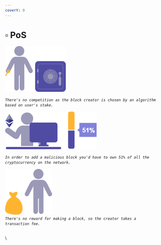 ```yaml
---
coverY: 0
---
```


# ▫ PoS

![](<../../.gitbook/assets/image (16).png>)

_`There's no competition as the block creator is chosen by an algorithm based on user's stake.`_

![](<../../.gitbook/assets/image (9).png>)

_`In order to add a malicious block you'd have to own 51% of all the cryptocurrency on the network.`_

![](<../../.gitbook/assets/image (8).png>)\
_`There's no reward for making a block, so the creator takes a transaction fee.`_

[\
](https://guarda.com/staking/validation-status/)\
